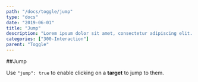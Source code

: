 ```yaml
---
path: "/docs/toggle/jump"
type: "docs"
date: "2019-06-01"
title: "Jump"
description: "Lorem ipsum dolor sit amet, consectetur adipiscing elit. Nunc tempus laoreet leo sit amet iaculis."
categories: ["300-Interaction"]
parent: "Toggle"
---
```


##Jump

Use `"jump": true` to enable clicking on a **target** to jump to them.

<demo>
  <demovanilla src="demos/inline/demos/toggle/jump">
  </demovanilla>
</demo>
